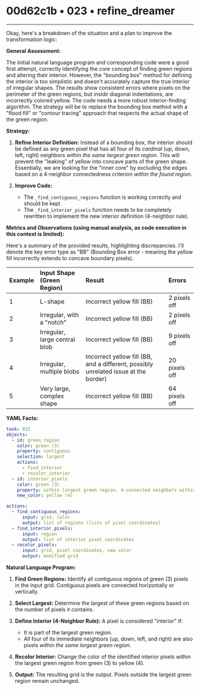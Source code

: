 # 00d62c1b • 023 • refine_dreamer

---
Okay, here's a breakdown of the situation and a plan to improve the transformation logic:

**General Assessment:**

The initial natural language program and corresponding code were a good first attempt, correctly identifying the core concept of finding green regions and altering their interior. However, the "bounding box" method for defining the interior is too simplistic and doesn't accurately capture the true interior of irregular shapes. The results show consistent errors where pixels on the perimeter of the green regions, but *inside* diagonal indentations, are incorrectly colored yellow.  The code needs a more robust interior-finding algorithm. The strategy will be to replace the bounding box method with a "flood fill" or "contour tracing" approach that respects the actual shape of the green region.

**Strategy:**

1.  **Refine Interior Definition:** Instead of a bounding box, the interior should be defined as any green pixel that has all four of its *cardinal* (up, down, left, right) neighbors *within the same largest green region*.  This will prevent the "leaking" of yellow into concave parts of the green shape.  Essentially, we are looking for the "inner core" by excluding the edges based on a 4-neighbor connectedness criterion *within the found region*.

2.  **Improve Code:**
    *   The `_find_contiguous_regions` function is working correctly and should be kept.
    *   The `_find_interior_pixels` function needs to be completely rewritten to implement the new interior definition (4-neighbor rule).

**Metrics and Observations (using manual analysis, as code execution in this context is limited):**

Here's a summary of the provided results, highlighting discrepancies. I'll denote the key error type as "BB" (Bounding Box error - meaning the yellow fill incorrectly extends to concave boundary pixels).

| Example | Input Shape (Green Region)    | Result                                      | Errors        |
| :------ | :--------------------------- | :------------------------------------------ | :------------ |
| 1       | L-shape                      | Incorrect yellow fill (BB)                    | 2 pixels off  |
| 2       | Irregular, with a "notch"    | Incorrect yellow fill (BB)                   | 2 pixels off  |
| 3       | Irregular, large central blob | Incorrect yellow fill (BB)                   | 9 pixels off  |
| 4       | Irregular, multiple blobs   | Incorrect yellow fill (BB, and a different, possibly unrelated issue at the border) | 20 pixels off |
| 5       | Very large, complex shape   | Incorrect yellow fill (BB)                   | 64 pixels off |

**YAML Facts:**

```yaml
task: 022
objects:
  - id: green_region
    color: green (3)
    property: contiguous
    selection: largest
    actions:
      - find_interior
      - recolor_interior
  - id: interior_pixels
    color: green (3)
    property: within largest green region, 4-connected neighbors within region
    new_color: yellow (4)

actions:
  - find_contiguous_regions:
      input: grid, color
      output: list of regions (lists of pixel coordinates)
  - find_interior_pixels:
      input: region
      output: list of interior pixel coordinates
  - recolor_pixels:
      input: grid, pixel coordinates, new color
      output: modified grid
```

**Natural Language Program:**

1.  **Find Green Regions:** Identify all contiguous regions of green (3) pixels in the input grid. Contiguous pixels are connected horizontally or vertically.

2.  **Select Largest:** Determine the largest of these green regions based on the number of pixels it contains.

3.  **Define Interior (4-Neighbor Rule):** A pixel is considered "interior" if:
    *   It is part of the largest green region.
    *   All four of its immediate neighbors (up, down, left, and right) are also pixels *within the same largest green region*.

4.  **Recolor Interior:** Change the color of the identified interior pixels within the largest green region from green (3) to yellow (4).

5.  **Output:** The resulting grid is the output. Pixels outside the largest green region remain unchanged.

